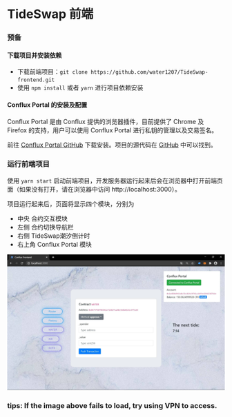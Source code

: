 # TideSwap 前端

### 预备

#### 下载项目并安装依赖

- 下载前端项目：`git clone https://github.com/water1207/TideSwap-frontend.git`
- 使用 `npm install` 或者 `yarn` 进行项目依赖安装

#### Conflux Portal 的安装及配置

Conflux Portal 是由 Conflux 提供的浏览器插件，目前提供了 Chrome 及 Firefox 的支持，用户可以使用 Conflux Portal 进行私钥的管理以及交易签名。

前往 [Conflux Portal GitHub](https://github.com/Conflux-Chain/conflux-portal/releases/latest) 下载安装。项目的源代码在 [GitHub](https://github.com/Conflux-Chain/conflux-portal ) 中可以找到。

### 运行前端项目

使用 `yarn start` 启动前端项目，开发服务器运行起来后会在浏览器中打开前端页面（如果没有打开，请在浏览器中访问 http://localhost:3000）。

项目运行起来后，页面将显示四个模块，分别为
- 中央  合约交互模块
- 左侧 合约切换导航栏
- 右侧 TideSwap潮汐倒计时
- 右上角 Conflux Portal 模块

![image](./screenshots/compressed_UI.jpg "UI.jpg")
### tips: If the image above fails to load, try using VPN to access.

